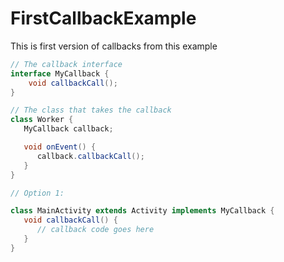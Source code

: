 # FirstCallbackExample

This is first version of callbacks from this example

```java
// The callback interface
interface MyCallback {
    void callbackCall();
}

// The class that takes the callback
class Worker {
   MyCallback callback;

   void onEvent() {
      callback.callbackCall();
   }
}

// Option 1:

class MainActivity extends Activity implements MyCallback {
   void callbackCall() {
      // callback code goes here
   }
}
